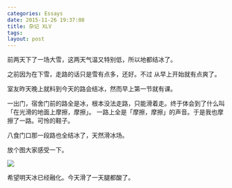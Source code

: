 ```yaml
---
categories: Essays
date: 2015-11-26 19:37:08
title: 杂记 XLV
tags: 
layout: post
---
```


前两天下了一场大雪，这两天气温又特别低，所以地都结冰了。

之前因为在下雪，走路的话只是雪有点多，还好。不过
从早上开始就有点爽了。

室友昨天晚上就料到今天的路会结冰，然而早上第一节就有课。

一出门，宿舍门前的路全是冰，根本没法走路，只能滑着走。终于体会到了什么叫「在光滑的地面上摩擦，摩擦」。
一路上全是「摩擦，摩擦」的声音。于是我也摩擦了一路。可怜的鞋子。

八食门口那一段路也全结冰了，天然滑冰场。

放个图大家感受一下。

![](http://7ktq7q.com1.z0.glb.clouddn.com/滑冰)

希望明天冰已经融化。今天滑了一天腿都酸了。
